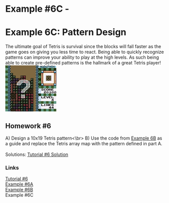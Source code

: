 # Example #6C - 
# Example 6C: Pattern Design
The ultimate goal of Tetris is survival since the blocks will fall faster as the game goes on giving you less time to react.  Being able to quickly recognize patterns can improve your ability to play at the high levels.  As such being able to create pre-defined patterns is the hallmark of a great Tetris player!<br>
![Tetris DX screenshot of a question mark](Tetris_DX_Question_Mark.png)<br>
 
## Homework #6
A) Design a 10x19 Tetris pattern<\br>
B) Use the code from [Example 6B](Example_6B.md) as a guide and replace the Tetris array map with the pattern defined in part A.<br>
<br>
Solutions: [Tutorial #6 Solution](./Solution/readme.md)<br>
### Links
[Tutorial #6](readme.md)<br>
[Example #6A](Example_6A.md)<br>
[Example #6B](Example_6B.md)<br>
Example #6C